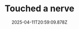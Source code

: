 ---
layout: bookmark
title: Touched a nerve
tags:
  - Bookmarks
  - AI
  - Care
  - Art
  - Social media
date: 2025-04-11T20:59:09.878Z
created: 2025-04-11T20:59:09.878Z
modified: 2025-04-11T20:59:09.878Z
link: https://paulrobertlloyd.com/2025/101/a1/nerve/
id: 1012979418
note: I’ve been thinking about ‘care’ a lot lately. This pretty perfectly sums up the conclusions I’ve come to. People care that you care, they’re interested in that and they’re inspired by it. It’s so deeply human. Dear reader, please don’t stop caring, please tell me what you care about.
excerpt: I put a little care into something and sent it out into the world.
image: https://paulrobertlloyd.com/assets/icons/icon-192-any.png
---